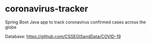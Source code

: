 # coronavirus-tracker
Spring Boot Java app to track coronavirus confirmed cases across the globe

Database: https://github.com/CSSEGISandData/COVID-19
